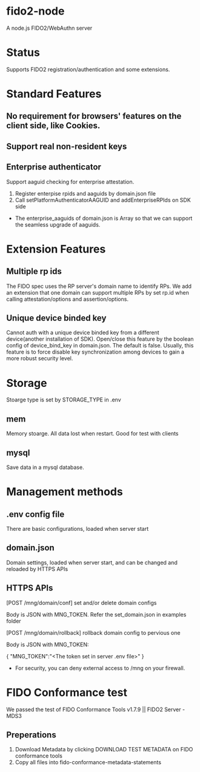 # fido2-node
A node.js FIDO2/WebAuthn server

# Status
Supports FIDO2 registration/authentication and some extensions.

# Standard Features
## No requirement for browsers' features on the client side, like Cookies.

## Support real non-resident keys

## Enterprise authenticator
Support aaguid checking for enterprise attestation.
1. Register enterpise rpids and aaguids by domain.json file
2. Call setPlatformAuthenticatorAAGUID and addEnterpriseRPIds on SDK side

* The enterprise_aaguids of domain.json is Array so that we can support the seamless upgrade of aaguids.

# Extension Features

## Multiple rp ids
The FIDO spec uses the RP server's domain name to identify RPs. We add an extension that one domain can support multiple RPs by set rp.id when calling attestation/options and assertion/options.

## Unique device binded key
Cannot auth with a unique device binded key from a different device(another installation of SDK).
Open/close this feature by the boolean config of device_bind_key in domain.json. The default is false.
Usually, this feature is to force disable key synchronization among devices to gain a more robust security level.

# Storage
Stoarge type is set by STORAGE_TYPE in .env

## mem
Memory stoarge. All data lost when restart. Good for test with clients

## mysql
Save data in a mysql database.

# Management methods

## .env config file
There are basic configurations, loaded when server start

## domain.json
Domain settings, loaded when server start, and can be changed and reloaded by HTTPS APIs

## HTTPS APIs

[POST /mng/domain/conf] set and/or delete domain configs

Body is JSON with MNG_TOKEN. Refer the set_domain.json in examples folder

[POST /mng/domain/rollback] rollback domain config to pervious one

Body is JSON with MNG_TOKEN:

{
    "MNG_TOKEN":"<The token set in server .env file>"
}

* For security, you can deny external access to /mng on your firewall.

# FIDO Conformance test
We passed the test of FIDO Conformance Tools v1.7.9 || FIDO2 Server - MDS3

## Preperations
1. Download Metadata by clicking DOWNLOAD TEST METADATA on FIDO conformance tools
2. Copy all files into fido-conformance-metadata-statements
